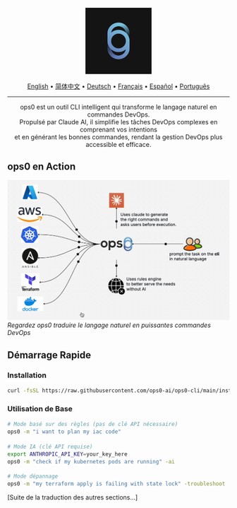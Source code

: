 <p align="center">
  <img src="assets/logo.jpg" alt="ops0 CLI Logo" width="150">
</p>

<p align="center">
  <a href="README.md">English</a> •
  <a href="README.zh-CN.md">简体中文</a> •
  <a href="README.de.md">Deutsch</a> •
  <a href="README.fr.md">Français</a> •
  <a href="README.es.md">Español</a> •
  <a href="README.pt-BR.md">Português</a>
</p>

---

<p align="center">
ops0 est un outil CLI intelligent qui transforme le langage naturel en commandes DevOps.<br>
Propulsé par Claude AI, il simplifie les tâches DevOps complexes en comprenant vos intentions<br>
et en générant les bonnes commandes, rendant la gestion DevOps plus accessible et efficace.
</p>

## ops0 en Action

![ops0 CLI Demo](assets/ops0cli.gif)
*Regardez ops0 traduire le langage naturel en puissantes commandes DevOps*

## Démarrage Rapide

### Installation
```bash
curl -fsSL https://raw.githubusercontent.com/ops0-ai/ops0-cli/main/install.sh | bash
```

### Utilisation de Base
```bash
# Mode basé sur des règles (pas de clé API nécessaire)
ops0 -m "i want to plan my iac code"

# Mode IA (clé API requise)
export ANTHROPIC_API_KEY=your_key_here
ops0 -m "check if my kubernetes pods are running" -ai

# Mode dépannage
ops0 -m "my terraform apply is failing with state lock" -troubleshoot
```

[Suite de la traduction des autres sections...] 